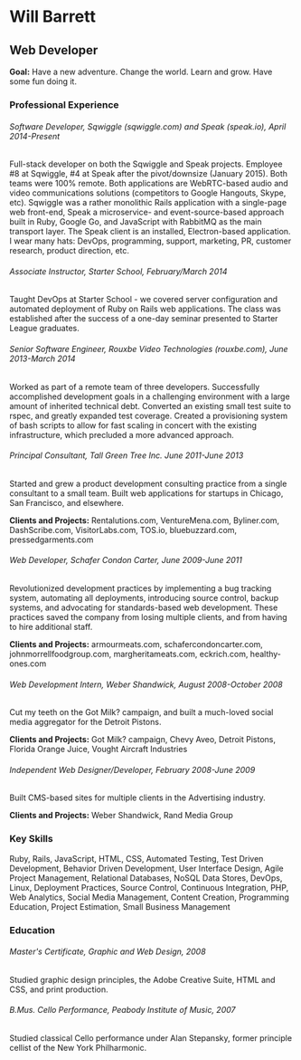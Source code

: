 # Will Barrett
## Web Developer

**Goal:** Have a new adventure. Change the world. Learn and grow. Have some fun doing it.

### Professional Experience

###### Software Developer, Sqwiggle (sqwiggle.com) and Speak (speak.io), April 2014-Present
Full-stack developer on both the Sqwiggle and Speak projects. Employee #8 at Sqwiggle, #4 at Speak after the pivot/downsize (January 2015). Both teams were 100% remote. Both applications are WebRTC-based audio and video communications solutions (competitors to Google Hangouts, Skype, etc). Sqwiggle was a rather monolithic Rails application with a single-page web front-end, Speak a microservice- and event-source-based approach built in Ruby, Google Go, and JavaScript with RabbitMQ as the main transport layer. The Speak client is an installed, Electron-based application. I wear many hats: DevOps, programming, support, marketing, PR, customer research, product direction, etc.

###### Associate Instructor, Starter School, February/March 2014
Taught DevOps at Starter School - we covered server configuration and automated deployment of Ruby on Rails web applications. The class was established after the success of a one-day seminar presented to Starter League graduates.

###### Senior Software Engineer, Rouxbe Video Technologies (rouxbe.com), June 2013-March 2014
Worked as part of a remote team of three developers. Successfully accomplished development goals in a challenging environment with a large amount of inherited technical debt. Converted an existing small test suite to rspec, and greatly expanded test coverage. Created a provisioning system of bash scripts to allow for fast scaling in concert with the existing infrastructure, which precluded a more advanced approach.

###### Principal Consultant, Tall Green Tree Inc. June 2011-June 2013
Started and grew a product development consulting practice from a single consultant to a small team. Built web applications for startups in Chicago, San Francisco, and elsewhere. 

**Clients and Projects:** Rentalutions.com, VentureMena.com, Byliner.com, DashScribe.com, VisitorLabs.com, TOS.io, bluebuzzard.com, pressedgarments.com

###### Web Developer, Schafer Condon Carter, June 2009-June 2011
Revolutionized development practices by implementing a bug tracking system, automating all deployments, introducing source control, backup systems, and advocating for standards-based web development. These practices saved the company from losing multiple clients, and from having to hire additional staff.

**Clients and Projects:** armourmeats.com, schafercondoncarter.com, johnmorrellfoodgroup.com, margheritameats.com, eckrich.com, healthy-ones.com

###### Web Development Intern, Weber Shandwick, August 2008-October 2008
Cut my teeth on the Got Milk? campaign, and built a much-loved social media aggregator for the Detroit Pistons.

**Clients and Projects:** Got Milk? campaign, Chevy Aveo, Detroit Pistons, Florida Orange Juice, Vought Aircraft Industries

###### Independent Web Designer/Developer, February 2008-June 2009
Built CMS-based sites for multiple clients in the Advertising industry.

**Clients and Projects:** Weber Shandwick, Rand Media Group

### Key Skills
Ruby, Rails, JavaScript, HTML, CSS, Automated Testing, Test Driven Development, Behavior Driven Development, User Interface Design, Agile Project Management, Relational Databases, NoSQL Data Stores, DevOps, Linux, Deployment Practices, Source Control, Continuous Integration, PHP, Web Analytics, Social Media Management, Content Creation, Programming Education, Project Estimation, Small Business Management

### Education

###### Master's Certificate, Graphic and Web Design, 2008
Studied graphic design principles, the Adobe Creative Suite, HTML and CSS, and print production.

###### B.Mus. Cello Performance, Peabody Institute of Music, 2007
Studied classical Cello performance under Alan Stepansky, former principle cellist of the New York Philharmonic.
